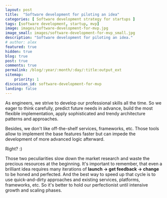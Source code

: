 ```yaml
---
layout: post
title:  "Software development for piloting an idea"
categories: [ Software development strategy for startups ]
tags: [software development, startup, mvp]
image: images/software-development-for-mvp.jpg
image_small: images/software-development-for-mvp_small.jpg
description: "Software development for piloting an idea."
# author: alex
featured: true
hidden: true
blog: true
post: true
comments: true
permalink: /blog/:year/:month/:day/:title:output_ext
sitemap:
    priority: 1
discussion_id: software-development-for-mvp
landing: false
---
```


As engineers, we strive to develop our professional skills all the time. So we eager to think carefully, predict future needs in advance, build the most flexible implementation, apply sophisticated and trendy architecture patterns and approaches.

Besides, we don't like off-the-shelf services, frameworks, etc. Those tools allow to implement the base features faster but can impede the development of more advanced logic afterward.

Right? :)

Those two peculiarities slow down the market research and waste the precious resources at the beginning. It's important to remember, that even a brilliant idea requires many iterations of **launch -> get feedback -> change** to be honed and perfected. And the best way to speed up that cycle is to use quick-and-dirty approaches and existing services, platforms, frameworks, etc. So it's better to hold our perfectionist until intensive growth and scaling phases.